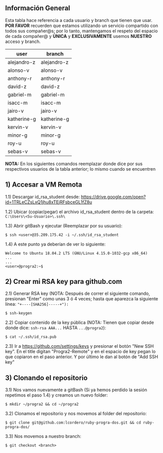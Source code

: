 ## Información General
Esta tabla hace referencia a cada usuario y branch que tienen que usar. **POR FAVOR** recuerden que estamos utilizando un servicio compartido con todos sus compañer@s; por lo tanto, mantengamos el respeto del espacio de cada compañer@ y **ÚNICA** y **EXCLUSIVAMENTE** usemos **NUESTRO** acceso y branch.

| user        | branch      |
|-------------|-------------|
| alejandro-z | alejandro-z |
| alonso-v    | alonso-v    |
| anthony-r   | anthony-r   |
| david-z     | david-z     |
| gabriel-m   | gabriel-m   |
| isacc-m     | isacc-m     |
| jairo-v     | jairo-v     |
| katherine-g | katherine-g |
| kervin-v    | kervin-v    |
| minor-g     | minor-g     |
| roy-u       | roy-u       |
| sebas-v     | sebas-v     |

**NOTA:** En los siguientes comandos reemplazar donde dice _<user>_ por sus respectivos usuarios de la tabla anterior; lo mismo cuando se encuentren _<branch>_


## 1) Accesar a VM Remota
1.1) Descargar id_rsa_student desde: https://drive.google.com/open?id=1TRLeCZsLxQ1jhu8xTEjRFsbceGL1fZ8u

1.2) Ubicar (copiar/pegar) el archivo id_rsa_student dentro de la carpeta: ```C:\Users\<Su-Usuario>\.ssh\```

1.3) Abrir gitBash y ejecutar (Reemplazar <user> por su usuario):
```
$ ssh <user>@35.209.175.42 -i ~/.ssh/id_rsa_student
```

1.4) A este punto ya deberían de ver lo siguiente:
```$ ssh <user>@35.209.175.42 -i ~/.ssh/id_rsa_student
Welcome to Ubuntu 18.04.2 LTS (GNU/Linux 4.15.0-1032-gcp x86_64)
...
...
<user>@progra2:~$
```

## 2) Crear mi RSA key para github.com

2.1) Generar RSA key (NOTA: Después de correr el siguiente comando, presionan "Enter" como unas 3 ó 4 veces; hasta que aparezca la siguiente línea: ```"+----[SHA256]-----+"):```
```
$ ssh-keygen
```

2.2) Copiar contenido de la key pública (NOTA: Tienen que copiar desde donde dice: ```ssh-rsa AAA...``` HASTA ```...@progra2```):
```
$ cat ~/.ssh/id_rsa.pub
```

2.3) Ir a https://github.com/settings/keys y presionar el botón "New SSH key". En el title digitan "Progra2-Remote" y en el espacio de key pegan lo que copiaron en el paso anterior. Y por último le dan al botón de "Add SSH key"

## 3) Clonando el repositorio

3.1) Nos vamos nuevamente a gitBash (Si ya hemos perdido la sesión repetimos el paso 1.4) y creamos un nuevo folder:
```
$ mkdir ~/progra2 && cd ~/progra2
```

3.2) Clonamos el repositorio y nos movemos al folder del repositorio:
```
$ git clone git@github.com:lcordero/ruby-progra-dos.git && cd ruby-progra-dos/
```

3.3) Nos movemos a nuestro branch:
```
$ git checkout <branch>
```


